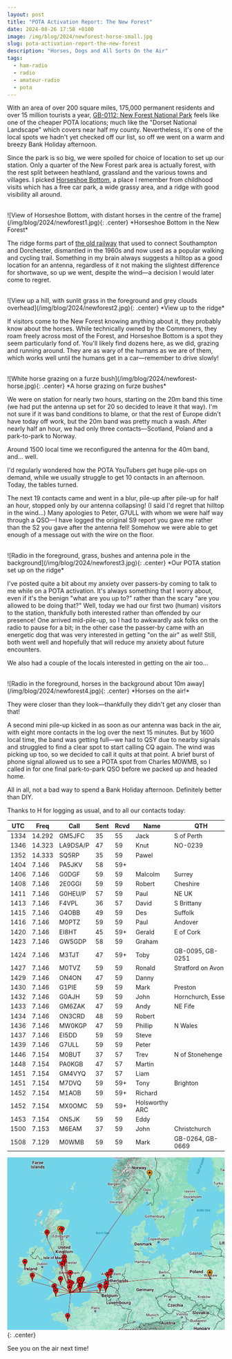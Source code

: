 ```yaml
---
layout: post
title: "POTA Activation Report: The New Forest"
date: 2024-08-26 17:58 +0100
image: /img/blog/2024/newforest-horse-small.jpg
slug: pota-activation-report-the-new-forest
description: "Horses, Dogs and All Sorts On the Air"
tags:
  - ham-radio
  - radio
  - amateur-radio
  - pota
---
```


With an area of over 200 square miles, 175,000 permanent residents and over 15 million tourists a year, [GB-0112: New Forest National Park](https://pota.app/#/park/GB-0112) feels like one of the cheaper POTA locations; much like the "Dorset National Landscape" which covers near half my county. Nevertheless, it's one of the local spots we hadn't yet checked off our list, so off we went on a warm and breezy Bank Holiday afternoon.

Since the park is so big, we were spoiled for choice of location to set up our station. Only a quarter of the New Forest park area is actually forest, with the rest split between heathland, grassland and the various towns and villages. I picked [Horseshoe Bottom](https://www.openstreetmap.org/#map=16/50.80390/-1.62945), a place I remember from childhood visits which has a free car park, a wide grassy area, and a ridge with good visibility all around.

<br/>
![View of Horseshoe Bottom, with distant horses in the centre of the frame](/img/blog/2024/newforest1.jpg){: .center}
*Horseshoe Bottom in the New Forest*

The ridge forms part of [the old railway](https://www.newforestnpa.gov.uk/things-to-do/cycling/cycling-routes/the-old-railway/) that used to connect Southampton and Dorchester, dismantled in the 1960s and now used as a popular walking and cycling trail. Something in my brain always suggests a hilltop as a good location for an antenna, regardless of it not making the slightest difference for shortwave, so up we went, despite the wind&mdash;a decision I would later come to regret.

<br/>
![View up a hill, with sunlit grass in the foreground and grey clouds overhead](/img/blog/2024/newforest2.jpg){: .center}
*View up to the ridge*

If visitors come to the New Forest knowing anything about it, they probably know about the horses. While technically owned by the Commoners, they roam freely across most of the Forest, and Horseshoe Bottom is a spot they seem particularly fond of. You'll likely find dozens here, as we did, grazing and running around. They are as wary of the humans as we are of them, which works well until the humans get in a car&mdash;remember to drive slowly!

<br/>
![White horse grazing on a furze bush](/img/blog/2024/newforest-horse.jpg){: .center}
*A horse grazing on furze bushes*

We were on station for nearly two hours, starting on the 20m band this time (we had put the antenna up set for 20 so decided to leave it that way). I'm not sure if it was band conditions to blame, or that the rest of Europe didn't have today off work, but the 20m band was pretty much a wash. After nearly half an hour, we had only three contacts&mdash;Scotland, Poland and a park-to-park to Norway.

Around 1500 local time we reconfigured the antenna for the 40m band, and... well.

I'd regularly wondered how the POTA YouTubers get huge pile-ups on demand, while we usually struggle to get 10 contacts in an afternoon. Today, the tables turned.

The next 19 contacts came and went in a blur, pile-up after pile-up for half an hour, stopped only by our antenna collapsing! (I said I'd regret that hilltop in the wind...) Many apologies to Peter, G7ULL with whom we were half way through a QSO&mdash;I have logged the original S9 report you gave me rather than the S2 you gave after the antenna fell! Somehow we were able to get enough of a message out with the wire on the floor.

<br/>
![Radio in the foreground, grass, bushes and antenna pole in the background](/img/blog/2024/newforest3.jpg){: .center}
*Our POTA station set up on the ridge*

I've posted quite a bit about my anxiety over passers-by coming to talk to me while on a POTA activation. It's always something that I worry about, even if it's the benign "what are you up to?" rather than the scary "are you allowed to be doing that?" Well, today we had our first two (human) visitors to the station, thankfully both interested rather than offended by our presence! One arrived mid-pile-up, so I had to awkwardly ask folks on the radio to pause for a bit; in the other case the passer-by came with an energetic dog that was very interested in getting "on the air" as well! Still, both went well and hopefully that will reduce my anxiety about future encounters.

We also had a couple of the locals interested in getting on the air too...

<br/>
![Radio in the foreground, horses in the background about 10m away](/img/blog/2024/newforest4.jpg){: .center}
*Horses on the air!*

They were closer than they look&mdash;thankfully they didn't get any closer than that!

A second mini pile-up kicked in as soon as our antenna was back in the air, with eight more contacts in the log over the next 15 minutes. But by 1600 local time, the band was getting full&mdash;we had to QSY due to nearby signals and struggled to find a clear spot to start calling CQ again. The wind was picking up too, so we decided to call it quits at that point. A brief burst of phone signal allowed us to see a POTA spot from Charles M0WMB, so I called in for one final park-to-park QSO before we packed up and headed home.

All in all, not a bad way to spend a Bank Holiday afternoon. Definitely better than DIY.

Thanks to H for logging as usual, and to all our contacts today:

<div class="breakout-full-width"><center>
<table><thead>
  <tr>
    <th>UTC</th>
    <th>Freq</th>
    <th>Call</th>
    <th>Sent</th>
    <th>Rcvd</th>
    <th>Name</th>
    <th>QTH</th>
  </tr></thead>
<tbody>
  <tr>
    <td>1334</td>
    <td>14.292</td>
    <td>GM5JFC</td>
    <td>35</td>
    <td>55</td>
    <td>Jack</td>
    <td>S of Perth</td>
  </tr>
  <tr>
    <td>1346</td>
    <td>14.323</td>
    <td><span style="white-space: nowrap;">LA9DSA/P</span></td>
    <td>47</td>
    <td>59</td>
    <td>Knut</td>
    <td>NO-0239</td>
  </tr>
  <tr>
    <td>1352</td>
    <td>14.333</td>
    <td>SQ5RP</td>
    <td>35</td>
    <td>59</td>
    <td>Pawel</td>
    <td></td>
  </tr>
  <tr>
    <td>1404</td>
    <td>7.146</td>
    <td>PA5JKV</td>
    <td>58</td>
    <td>59+</td>
    <td></td>
    <td></td>
  </tr>
  <tr>
    <td>1406</td>
    <td>7.146</td>
    <td>G0DGF</td>
    <td>59</td>
    <td>59</td>
    <td>Malcolm</td>
    <td>Surrey</td>
  </tr>
  <tr>
    <td>1408</td>
    <td>7.146</td>
    <td>2E0GGI</td>
    <td>59</td>
    <td>59</td>
    <td>Robert</td>
    <td>Cheshire</td>
  </tr>
  <tr>
    <td>1411</td>
    <td>7.146</td>
    <td>G0HEU/P</td>
    <td>57</td>
    <td>59</td>
    <td>Paul</td>
    <td>NE UK</td>
  </tr>
  <tr>
    <td>1413</td>
    <td>7.146</td>
    <td>F4VPL</td>
    <td>36</td>
    <td>57</td>
    <td>David</td>
    <td>S Brittany</td>
  </tr>
  <tr>
    <td>1415</td>
    <td>7.146</td>
    <td>G4OBB</td>
    <td>49</td>
    <td>59</td>
    <td>Des</td>
    <td>Suffolk</td>
  </tr>
  <tr>
    <td>1416</td>
    <td>7.146</td>
    <td>M0PTZ</td>
    <td>59</td>
    <td>59</td>
    <td>Paul</td>
    <td>Andover</td>
  </tr>
  <tr>
    <td>1420</td>
    <td>7.146</td>
    <td>EI8HT</td>
    <td>45</td>
    <td>59+</td>
    <td>Gerald</td>
    <td>E of Cork</td>
  </tr>
  <tr>
    <td>1423</td>
    <td>7.146</td>
    <td>GW5GDP</td>
    <td>58</td>
    <td>59</td>
    <td>Graham</td>
    <td></td>
  </tr>
  <tr>
    <td>1424</td>
    <td>7.146</td>
    <td>M3TJT</td>
    <td>47</td>
    <td>59+</td>
    <td>Toby</td>
    <td>GB-0095, GB-0251</td>
  </tr>
  <tr>
    <td>1427</td>
    <td>7.146</td>
    <td>M0TVZ</td>
    <td>59</td>
    <td>59</td>
    <td>Ronald</td>
    <td>Stratford on Avon</td>
  </tr>
  <tr>
    <td>1429</td>
    <td>7.146</td>
    <td>ON4ON</td>
    <td>47</td>
    <td>59</td>
    <td>Danny</td>
    <td></td>
  </tr>
  <tr>
    <td>1430</td>
    <td>7.146</td>
    <td>G1PIE</td>
    <td>59</td>
    <td>59</td>
    <td>Mark</td>
    <td>Preston</td>
  </tr>
  <tr>
    <td>1432</td>
    <td>7.146</td>
    <td>G0AJH</td>
    <td>59</td>
    <td>59</td>
    <td>John</td>
    <td>Hornchurch,&nbsp;Essex</td>
  </tr>
  <tr>
    <td>1433</td>
    <td>7.146</td>
    <td>GM6ZAK</td>
    <td>47</td>
    <td>59</td>
    <td>Andy</td>
    <td>NE Fife</td>
  </tr>
  <tr>
    <td>1434</td>
    <td>7.146</td>
    <td>ON3CRD</td>
    <td>48</td>
    <td>59</td>
    <td>Robert</td>
    <td></td>
  </tr>
  <tr>
    <td>1436</td>
    <td>7.146</td>
    <td>MW0KGP</td>
    <td>47</td>
    <td>59</td>
    <td>Phillip</td>
    <td>N Wales</td>
  </tr>
  <tr>
    <td>1437</td>
    <td>7.146</td>
    <td>EI5DD</td>
    <td>59</td>
    <td>59</td>
    <td>Steve</td>
    <td></td>
  </tr>
  <tr>
    <td>1439</td>
    <td>7.146</td>
    <td>G7ULL</td>
    <td>59</td>
    <td>59</td>
    <td>Peter</td>
    <td></td>
  </tr>
  <tr>
    <td>1446</td>
    <td>7.154</td>
    <td>M0BUT</td>
    <td>37</td>
    <td>57</td>
    <td>Trev</td>
    <td>N of Stonehenge</td>
  </tr>
  <tr>
    <td>1448</td>
    <td>7.154</td>
    <td>PA0KGB</td>
    <td>47</td>
    <td>57</td>
    <td>Martin</td>
    <td></td>
  </tr>
  <tr>
    <td>1451</td>
    <td>7.154</td>
    <td>GM4VYQ</td>
    <td>37</td>
    <td>57</td>
    <td>Liam</td>
    <td></td>
  </tr>
  <tr>
    <td>1451</td>
    <td>7.154</td>
    <td>M7DVQ</td>
    <td>59</td>
    <td>59+</td>
    <td>Tony</td>
    <td>Brighton</td>
  </tr>
  <tr>
    <td>1452</td>
    <td>7.154</td>
    <td>M1AOB</td>
    <td>59</td>
    <td>59+</td>
    <td>Richard</td>
    <td></td>
  </tr>
  <tr>
    <td>1452</td>
    <td>7.154</td>
    <td>MX0OMC</td>
    <td>59</td>
    <td>59+</td>
    <td>Holsworthy ARC</td>
    <td></td>
  </tr>
  <tr>
    <td>1453</td>
    <td>7.154</td>
    <td>ON5JK</td>
    <td>59</td>
    <td>59</td>
    <td>Eddy</td>
    <td></td>
  </tr>
  <tr>
    <td>1500</td>
    <td>7.153</td>
    <td>M6EAM</td>
    <td>37</td>
    <td>59</td>
    <td>John</td>
    <td>Christchurch</td>
  </tr>
  <tr>
    <td>1508</td>
    <td>7.129</td>
    <td>M0WMB</td>
    <td>59</td>
    <td>59</td>
    <td>Mark</td>
    <td>GB-0264, GB-0669</td>
  </tr>
</tbody></table>
</center></div>

![Map of contacts](/img/blog/2024/newforest-map.png){: .center}

See you on the air next time!
